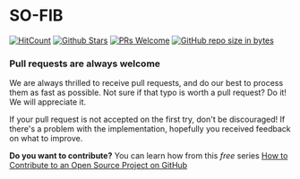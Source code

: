 # SO-FIB
[![HitCount](http://hits.dwyl.io/mrrobb/SO-FIB.svg)]()
[![Github Stars](http://githubbadges.com/star.svg?user=mrrobb&repo=SO-FIB&style=flat&color=fff&background=000)](https://github.com/MrRobb/SO-FIB)
[![PRs Welcome](https://img.shields.io/badge/PRs-welcome-brightgreen.svg?style=flat-square)](http://makeapullrequest.com)
[![GitHub repo size in bytes](https://img.shields.io/github/repo-size/mrrobb/SO-FIB.svg)](https://github.com/MrRobb/SO-FIB)

### Pull requests are always welcome

We are always thrilled to receive pull requests, and do our best to
process them as fast as possible. Not sure if that typo is worth a pull
request? Do it! We will appreciate it.

If your pull request is not accepted on the first try, don't be
discouraged! If there's a problem with the implementation, hopefully you
received feedback on what to improve.


**Do you want to contribute?** You can learn how from this *free* series [How to Contribute to an Open Source Project on GitHub](https://egghead.io/series/how-to-contribute-to-an-open-source-project-on-github)
